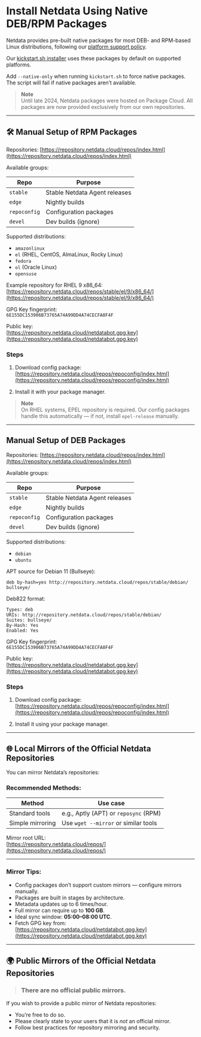 # Install Netdata Using Native DEB/RPM Packages

Netdata provides pre-built native packages for most DEB- and RPM-based Linux distributions, following our [platform support policy](https://learn.netdata.cloud/docs/netdata-agent/versions-%26-platforms).

Our [kickstart.sh installer](https://learn.netdata.cloud/docs/netdata-agent/installation/linux/) uses these packages by default on supported platforms.

Add `--native-only` when running `kickstart.sh` to force native packages. The script will fail if native packages aren’t available.

> **Note**  
> Until late 2024, Netdata packages were hosted on Package Cloud. All packages are now provided exclusively from our own repositories.

---

## 🛠️ Manual Setup of RPM Packages

Repositories: [https://repository.netdata.cloud/repos/index.html](https://repository.netdata.cloud/repos/index.html)

Available groups:

| Repo | Purpose |
|------|---------|
| `stable` | Stable Netdata Agent releases |
| `edge`   | Nightly builds |
| `repoconfig` | Configuration packages |
| `devel`  | Dev builds (ignore) |

Supported distributions:

- `amazonlinux`
- `el` (RHEL, CentOS, AlmaLinux, Rocky Linux)
- `fedora`
- `ol` (Oracle Linux)
- `opensuse`

Example repository for RHEL 9 x86_64:  
[https://repository.netdata.cloud/repos/stable/el/9/x86_64/](https://repository.netdata.cloud/repos/stable/el/9/x86_64/)

GPG Key fingerprint:  
`6E155DC153906B73765A74A99DD4A74CECFA8F4F`

Public key:  
[https://repository.netdata.cloud/netdatabot.gpg.key](https://repository.netdata.cloud/netdatabot.gpg.key)

### Steps

1. Download config package:  
[https://repository.netdata.cloud/repos/repoconfig/index.html](https://repository.netdata.cloud/repos/repoconfig/index.html)

2. Install it with your package manager.

> **Note**  
> On RHEL systems, EPEL repository is required. Our config packages handle this automatically — if not, install `epel-release` manually.

---

## Manual Setup of DEB Packages

Repositories: [https://repository.netdata.cloud/repos/index.html](https://repository.netdata.cloud/repos/index.html)

Available groups:

| Repo | Purpose |
|------|---------|
| `stable` | Stable Netdata Agent releases |
| `edge`   | Nightly builds |
| `repoconfig` | Configuration packages |
| `devel`  | Dev builds (ignore) |

Supported distributions:

- `debian`
- `ubuntu`

APT source for Debian 11 (Bullseye):

```
deb by-hash=yes http://repository.netdata.cloud/repos/stable/debian/ bullseye/
```

Deb822 format:

```
Types: deb
URIs: http://repository.netdata.cloud/repos/stable/debian/
Suites: bullseye/
By-Hash: Yes
Enabled: Yes
```

GPG Key fingerprint:  
`6E155DC153906B73765A74A99DD4A74CECFA8F4F`

Public key:  
[https://repository.netdata.cloud/netdatabot.gpg.key](https://repository.netdata.cloud/netdatabot.gpg.key)

### Steps

1. Download config package:  
[https://repository.netdata.cloud/repos/repoconfig/index.html](https://repository.netdata.cloud/repos/repoconfig/index.html)

2. Install it using your package manager.

---

## 🌐 Local Mirrors of the Official Netdata Repositories

You can mirror Netdata’s repositories:

### Recommended Methods:

| Method | Use case |
|--------|----------|
| Standard tools | e.g., Aptly (APT) or `reposync` (RPM) |
| Simple mirroring | Use `wget --mirror` or similar tools |

Mirror root URL:  
[https://repository.netdata.cloud/repos/](https://repository.netdata.cloud/repos/)

---

### Mirror Tips:

- Config packages don’t support custom mirrors — configure mirrors manually.
- Packages are built in stages by architecture.
- Metadata updates up to 6 times/hour.
- Full mirror can require up to **100 GB**.
- Ideal sync window: **05:00–08:00 UTC**.
- Fetch GPG key from:  
[https://repository.netdata.cloud/netdatabot.gpg.key](https://repository.netdata.cloud/netdatabot.gpg.key)

---

## 🌍 Public Mirrors of the Official Netdata Repositories

> ### There are no official public mirrors.

If you wish to provide a public mirror of Netdata repositories:

- You’re free to do so.
- Please clearly state to your users that it is *not* an official mirror.
- Follow best practices for repository mirroring and security.